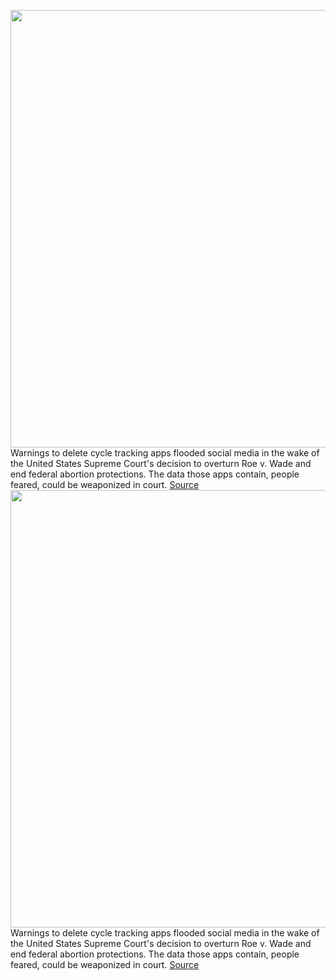 <img src='https://cdn.vox-cdn.com/thumbor/A548mmHFbF6bQHYAaVCqw2y3bXc=/0x0:2040x1360/1200x800/filters:focal(857x517:1183x843)/cdn.vox-cdn.com/uploads/chorus_image/image/71034637/VRG_Illo_226044_K_Radtke_Period_Tracker.0.jpg' width='700px' /><br/>
Warnings to delete cycle tracking apps flooded social media in the wake of the United States Supreme Court's decision to overturn Roe v. Wade and end federal abortion protections. The data those apps contain, people feared, could be weaponized in court.
<a href='https://www.theverge.com/2022/6/30/23190142/delete-period-tracking-app-roe-v-wade-how-to'> Source <a/><img src='https://cdn.vox-cdn.com/thumbor/A548mmHFbF6bQHYAaVCqw2y3bXc=/0x0:2040x1360/1200x800/filters:focal(857x517:1183x843)/cdn.vox-cdn.com/uploads/chorus_image/image/71034637/VRG_Illo_226044_K_Radtke_Period_Tracker.0.jpg' width='700px' /><br/>
Warnings to delete cycle tracking apps flooded social media in the wake of the United States Supreme Court's decision to overturn Roe v. Wade and end federal abortion protections. The data those apps contain, people feared, could be weaponized in court.
<a href='https://www.theverge.com/2022/6/30/23190142/delete-period-tracking-app-roe-v-wade-how-to'> Source <a/>